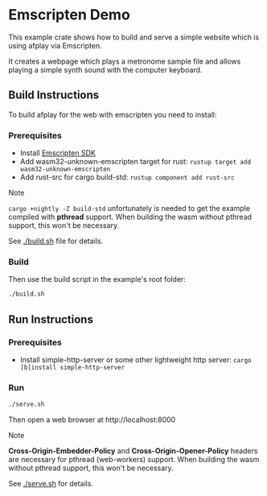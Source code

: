 # Emscripten Demo

This example crate shows how to build and serve a simple website which is using afplay via Emscripten.

It creates a webpage which plays a metronome sample file and allows playing a simple synth sound with the computer keyboard.


## Build Instructions

To build afplay for the web with emscripten you need to install:

### Prerequisites

- Install [Emscripten SDK](https://emscripten.org/docs/getting_started/downloads.html)
- Add wasm32-unknown-emscripten target for rust: `rustup target add wasm32-unknown-emscripten`
- Add rust-src for cargo build-std: `rustup component add rust-src`

> [!NOTE]
> `cargo +nightly -Z build-std` unfortunately is needed to get the example compiled with **pthread** support. When building the wasm without pthread support, this won't be necessary.

See [./build.sh](./build.sh) file for details. 

### Build 

Then use the build script in the example's root folder:

```bash
./build.sh
```


## Run Instructions

### Prerequisites

- Install simple-http-server or some other lightweight http server: `cargo [b]install simple-http-server`

### Run

```bash
./serve.sh
```

Then open a web browser at http://localhost:8000

> [!NOTE]
> **Cross-Origin-Embedder-Policy** and **Cross-Origin-Opener-Policy** headers are necessary for pthread (web-workers) support. When building the wasm without pthread support, this won't be necessary.

See [./serve.sh](./serve.sh) for details.
